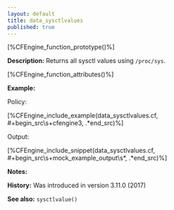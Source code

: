 ```yaml
---
layout: default
title: data_sysctlvalues
published: true
---
```


[%CFEngine_function_prototype()%]

**Description:** Returns all sysctl values using `/proc/sys`.

[%CFEngine_function_attributes()%]

**Example:**

Policy:

[%CFEngine_include_example(data_sysctlvalues.cf, #\+begin_src\s+cfengine3, .*end_src)%]

Output:

[%CFEngine_include_snippet(data_sysctlvalues.cf, #\+begin_src\s+mock_example_output\s*, .*end_src)%]

**Notes:**

**History:** Was introduced in version 3.11.0 (2017)

**See also:** `sysctlvalue()`
